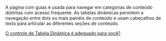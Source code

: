 ﻿A página com guias é usada para navegar em categorias de conteúdo distintas com acesso frequente. As tabelas dinâmicas permitem a navegação entre dois ou mais painéis de conteúdo e usam cabeçalhos de texto para articular as diferentes seções de conteúdo.

[O controle de Tabela Dinâmica é adequado para você?](https://docs.microsoft.com/en-us/windows/uwp/design/controls-and-patterns/pivot)

